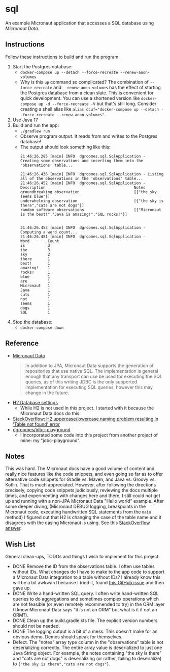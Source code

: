 # sql

An example Micronaut application that accesses a SQL database using *Micronaut Data*.

## Instructions

Follow these instructions to build and run the program.

1. Start the Postgres database:
    * `docker-compose up --detach --force-recreate --renew-anon-volumes`
    * Why is this `up` command so complicated? The combination of `--force-recreate` and `--renew-anon-volumes` has the 
      effect of starting the Postgres database from a clean slate. This is convenient for quick development. You can use
      a shortened version like `docker-compose up -d --force-recreate -V` but that's still long. Consider creating a shell
      alias like `alias dcuf="docker-compose up --detach --force-recreate --renew-anon-volumes"`.
1. Use Java 17
1. Build and run the app:
    * `./gradlew run`
    * Observe program output. It reads from and writes to the Postgres database!
    * The output should look something like this:
      ```
      21:46:26.285 [main] INFO  dgroomes.sql.SqlApplication - Creating some observations and inserting them into the 'observations' table...
      
      21:46:26.436 [main] INFO  dgroomes.sql.SqlApplication - Listing all of the observations in the 'observations' table...
      21:46:26.452 [main] INFO  dgroomes.sql.SqlApplication -
      Description                                       Notes
      groundbreaking observation                        [{"the sky seems blue"}]
      underwhelming observation                         [{"the sky is there","cats are not dogs"}]
      random software observations                      [{"Micronaut is the best!","Java is amazing!","SQL rocks!"}]
      
      
      21:46:26.453 [main] INFO  dgroomes.sql.SqlApplication - Computing a word count...
      21:46:26.481 [main] INFO  dgroomes.sql.SqlApplication -
      Word        Count
      is          3
      the         3
      sky         2
      there       1
      best!       1
      amazing!    1
      rocks!      1
      blue        1
      are         1
      Micronaut   1
      Java        1
      cats        1
      not         1
      seems       1
      dogs        1
      SQL         1
      ```
1. Stop the database:
    * `docker-compose down`

## Reference

* [Micronaut Data](https://micronaut-projects.github.io/micronaut-data/latest/guide/)
  > In addition to JPA, Micronaut Data supports the generation of repositories that use native SQL. The implementation is general enough that any transport can use be used for executing the SQL queries, as of this writing JDBC is the only supported implementation for executing SQL queries, however this may change in the future.
* [H2 Database settings](https://www.h2database.com/javadoc/org/h2/engine/DbSettings.html)
  * While H2 is not used in this project. I started with it because the Micronaut Data docs do this.
* [StackOverflow: H2 uppercase/lowercase naming problem resulting in 'Table not found' error](https://stackoverflow.com/a/17925668) 
* [dgroomes/jdbc-playground](https://github.com/dgroomes/jdbc-playground)
  * I incorporated some code into this project from another project of mine: my "jdbc-playground".  

## Notes

This was hard. The Micronaut docs have a good volume of content and really nice features like the code snippets, and even
going so far as to offer alternative code snippets for Gradle vs. Maven, and Java vs. Groovy vs. Kotlin. That is much
appreciated. However, after following the directions precisely, copying code snippets judiciously, reviewing the docs
multiple times, and experimenting with changes here and there, I still could not get up and running with a non-JPA
Micronaut Data "Hello world" example. After some deeper diving, (Micronaut DEBUG logging, breakpoints in the Micronaut code,
executing handwritten SQL statements from the `main` method) I figured out that H2 is changing the case of the table name
and it disagrees with the casing Micronaut is using. See this [StackOverflow answer](https://stackoverflow.com/a/17925668).


## Wish List

General clean-ups, TODOs and things I wish to implement for this project:

* DONE Remove the ID from the observations table. I often use tables without IDs. What changes do I have to make to the app
  code to support a Micronaut Data integration to a table without IDs? I already know this will be a bit awkward because
  I tried it, found [this GitHub issue](https://github.com/micronaut-projects/micronaut-data/issues/1001) and then gave up.
* DONE Write a hand-written SQL query. I often write hand-written SQL queries to do aggregations and sometimes complex operations
  which are not feasible (or even remotely recommended to try) in the ORM layer (I know Micronaut Data says "it is not an ORM"
  but what is it if not an ORM?).
* DONE Clean up the build.gradle.kts file. The explicit version numbers should not be needed.
* DONE The logging output is a bit of a mess. This doesn't make for an obvious demo. Demos should speak for themselves.
* Defect. The "notes" array type column in the "observations" table is not deserializing correctly. The entire array value is
  deserialized to just one Java String object. For example, the notes containing "the sky is there" and "cats are not dogs"
  is deserializing (or rather, failing to deserialize) to `{"the sky is there","cats are not dogs"}`.
